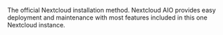The official Nextcloud installation method. Nextcloud AIO provides easy deployment and maintenance with most features included in this one Nextcloud instance.
